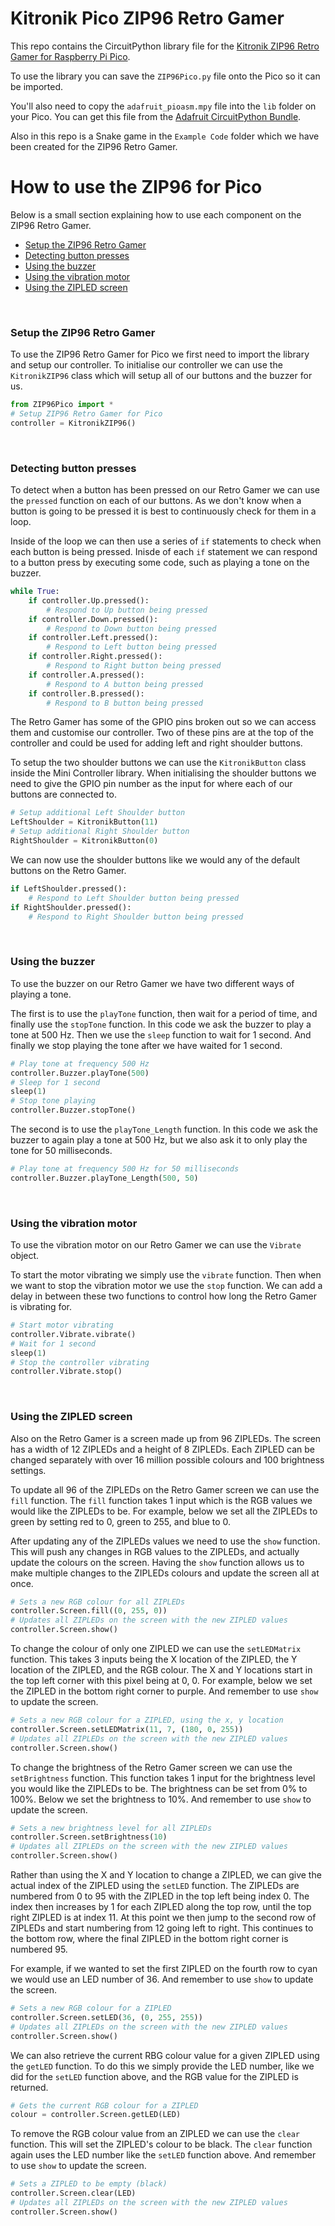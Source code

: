 # Kitronik Pico ZIP96 Retro Gamer
 
This repo contains the CircuitPython library file for the [Kitronik ZIP96 Retro Gamer for Raspberry Pi Pico](https://kitronik.co.uk/5347).

To use the library you can save the `ZIP96Pico.py` file onto the Pico so it can be imported.

You'll also need to copy the `adafruit_pioasm.mpy` file into the `lib` folder on your Pico. You can get this file from the [Adafruit CircuitPython Bundle](https://circuitpython.org/libraries).

Also in this repo is a Snake game in the `Example Code` folder which we have been created for the ZIP96 Retro Gamer.

# How to use the ZIP96 for Pico
Below is a small section explaining how to use each component on the ZIP96 Retro Gamer.
- [Setup the ZIP96 Retro Gamer](https://github.com/KitronikLtd/Kitronik-Pico-ZIP96-CircuitPython#setup-the-zip96-retro-gamer)
- [Detecting button presses](https://github.com/KitronikLtd/Kitronik-Pico-ZIP96-CircuitPython#detecting-button-presses)
- [Using the buzzer](https://github.com/KitronikLtd/Kitronik-Pico-ZIP96-CircuitPython#using-the-buzzer)
- [Using the vibration motor](https://github.com/KitronikLtd/Kitronik-Pico-ZIP96-CircuitPython#using-the-vibration-motor)
- [Using the ZIPLED screen](https://github.com/KitronikLtd/Kitronik-Pico-ZIP96-CircuitPython#using-the-zipled-screen)
<br/>

### Setup the ZIP96 Retro Gamer
To use the ZIP96 Retro Gamer for Pico we first need to import the library and setup our controller. To initialise our controller we can use the `KitronikZIP96` class which will setup all of our buttons and the buzzer for us.
``` python
from ZIP96Pico import *
# Setup ZIP96 Retro Gamer for Pico
controller = KitronikZIP96()
```
<br/>

### Detecting button presses
To detect when a button has been pressed on our Retro Gamer we can use the `pressed` function on each of our buttons. As we don't know when a button is going to be pressed it is best to continuously check for them in a loop.

Inside of the loop we can then use a series of `if` statements to check when each button is being pressed. Inisde of each `if` statement we can respond to a button press by executing some code, such as playing a tone on the buzzer.
``` python
while True:
    if controller.Up.pressed():
        # Respond to Up button being pressed
    if controller.Down.pressed():
        # Respond to Down button being pressed
    if controller.Left.pressed():
        # Respond to Left button being pressed
    if controller.Right.pressed():
        # Respond to Right button being pressed
    if controller.A.pressed():
        # Respond to A button being pressed
    if controller.B.pressed():
        # Respond to B button being pressed
```

The Retro Gamer has some of the GPIO pins broken out so we can access them and customise our controller. Two of these pins are at the top of the controller and could be used for adding left and right shoulder buttons.

To setup the two shoulder buttons we can use the `KitronikButton` class inside the Mini Controller library. When initialising the shoulder buttons we need to give the GPIO pin number as the input for where each of our buttons are connected to.
``` python
# Setup additional Left Shoulder button
LeftShoulder = KitronikButton(11)
# Setup additional Right Shoulder button
RightShoulder = KitronikButton(0)
```

We can now use the shoulder buttons like we would any of the default buttons on the Retro Gamer.
``` python
if LeftShoulder.pressed():
    # Respond to Left Shoulder button being pressed
if RightShoulder.pressed():
    # Respond to Right Shoulder button being pressed
```
<br/>

### Using the buzzer
To use the buzzer on our Retro Gamer we have two different ways of playing a tone.

The first is to use the `playTone` function, then wait for a period of time, and finally use the `stopTone` function. In this code we ask the buzzer to play a tone at 500 Hz. Then we use the `sleep` function to wait for 1 second. And finally we stop playing the tone after we have waited for 1 second.
``` python
# Play tone at frequency 500 Hz
controller.Buzzer.playTone(500)
# Sleep for 1 second
sleep(1)
# Stop tone playing
controller.Buzzer.stopTone()
```

The second is to use the `playTone_Length` function. In this code we ask the buzzer to again play a tone at 500 Hz, but we also ask it to only play the tone for 50 milliseconds.
``` python
# Play tone at frequency 500 Hz for 50 milliseconds
controller.Buzzer.playTone_Length(500, 50)
```
<br/>

### Using the vibration motor
To use the vibration motor on our Retro Gamer we can use the `Vibrate` object.

To start the motor vibrating we simply use the `vibrate` function. Then when we want to stop the vibration motor we use the `stop` function. We can add a delay in between these two functions to control how long the Retro Gamer is vibrating for.
``` python
# Start motor vibrating
controller.Vibrate.vibrate()
# Wait for 1 second
sleep(1)
# Stop the controller vibrating
controller.Vibrate.stop()
```
<br/>

### Using the ZIPLED screen
Also on the Retro Gamer is a screen made up from 96 ZIPLEDs. The screen has a width of 12 ZIPLEDs and a height of 8 ZIPLEDs. Each ZIPLED can be changed separately with over 16 million possible colours and 100 brightness settings.

To update all 96 of the ZIPLEDs on the Retro Gamer screen we can use the `fill` function. The `fill` function takes 1 input which is the RGB values we would like the ZIPLEDs to be. For example, below we set all the ZIPLEDs to green by setting red to 0, green to 255, and blue to 0.

After updating any of the ZIPLEDs values we need to use the `show` function. This will push any changes in RGB values to the ZIPLEDs, and actually update the colours on the screen. Having the `show` function allows us to make multiple changes to the ZIPLEDs colours and update the screen all at once.
``` python
# Sets a new RGB colour for all ZIPLEDs
controller.Screen.fill((0, 255, 0))
# Updates all ZIPLEDs on the screen with the new ZIPLED values
controller.Screen.show()
```

To change the colour of only one ZIPLED we can use the `setLEDMatrix` function. This takes 3 inputs being the X location of the ZIPLED, the Y location of the ZIPLED, and the RGB colour. The X and Y locations start in the top left corner with this pixel being at 0, 0. For example, below we set the ZIPLED in the bottom right corner to purple. And remember to use `show` to update the screen.
``` python
# Sets a new RGB colour for a ZIPLED, using the x, y location
controller.Screen.setLEDMatrix(11, 7, (180, 0, 255))
# Updates all ZIPLEDs on the screen with the new ZIPLED values
controller.Screen.show()
```

To change the brightness of the Retro Gamer screen we can use the `setBrightness` function. This function takes 1 input for the brightness level you would like the ZIPLEDs to be. The brightness can be set from 0% to 100%. Below we set the brightness to 10%. And remember to use `show` to update the screen.
``` python
# Sets a new brightness level for all ZIPLEDs
controller.Screen.setBrightness(10)
# Updates all ZIPLEDs on the screen with the new ZIPLED values
controller.Screen.show()
```

Rather than using the X and Y location to change a ZIPLED, we can give the actual index of the ZIPLED using the `setLED` function. The ZIPLEDs are numbered from 0 to 95 with the ZIPLED in the top left being index 0. The index then increases by 1 for each ZIPLED along the top row, until the top right ZIPLED is at index 11. At this point we then jump to the second row of ZIPLEDs and start numbering from 12 going left to right. This continues to the bottom row, where the final ZIPLED in the bottom right corner is numbered 95.

For example, if we wanted to set the first ZIPLED on the fourth row to cyan we would use an LED number of 36. And remember to use `show` to update the screen.
``` python
# Sets a new RGB colour for a ZIPLED
controller.Screen.setLED(36, (0, 255, 255))
# Updates all ZIPLEDs on the screen with the new ZIPLED values
controller.Screen.show()
```

We can also retrieve the current RBG colour value for a given ZIPLED using the `getLED` function. To do this we simply provide the LED number, like we did for the `setLED` function above, and the RGB value for the ZIPLED is returned.
``` python
# Gets the current RGB colour for a ZIPLED
colour = controller.Screen.getLED(LED)
```

To remove the RGB colour value from an ZIPLED we can use the `clear` function. This will set the ZIPLED's colour to be black. The `clear` function again uses the LED number like the `setLED` function above. And remember to use `show` to update the screen.
``` python
# Sets a ZIPLED to be empty (black)
controller.Screen.clear(LED)
# Updates all ZIPLEDs on the screen with the new ZIPLED values
controller.Screen.show()
```
